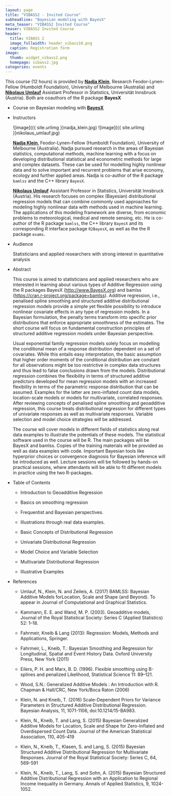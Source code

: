 ```yaml
---
layout: page
title: "VIBASS2 - Invited Course"
subheadline: "Bayesian modeling with BayesX"
meta_teaser: "VIBASS2 Invited Course"
teaser: VIBASS2 Invited Course
header:
  title: VIBASS 2
  image_fullwidth: header_vibass18.png
  caption: Registration form
image:
  thumb: widget_vibass2.png
  homepage: vibass2.jpg
categories: events
---
```


This course (12 hours) is provided by [__Nadja Klein__](https://mbs.edu/faculty/nadja-klein), Research Feodor-Lynen-Fellow (Humboldt Foundation), University of Melbourne (Australia) and [__Nikolaus Umlauf__](https://eeecon.uibk.ac.at/~umlauf/) Assistant Professor in Statistics, Universität Innsbruck (Austria). Both are coauthors of the R package __BayesX__

- Course on Bayesian modeling with [__BayesX__](http://www.uni-goettingen.de/de/bayesx/550513.html)

- Instructors

    ![image]({{ site.urlimg }}nadja_klein.jpg) 
    ![image]({{ site.urlimg }}nikolaus_umlauf.jpg)

    [__Nadja Klein__](https://mbs.edu/faculty/nadja-klein), Feodor-Lynen-Fellow (Humboldt Foundation), University of Melbourne (Australia). Nadja pursued research in the areas of Bayesian statistics, computational methods, machine learning with a focus on developing distributional statistical and econometric methods for large and complex datasets. These can be used for modelling highly nonlinear data and to solve important and recurrent problems that arise economy, ecology and further applied areas. Nadja is co-author of the R package `bamlss` and the C++ library `BayesX`.

    [__Nikolaus Umlauf__](https://eeecon.uibk.ac.at/~umlauf/) Assistant Professor in Statistics, Universität Innsbruck (Austria). His research focuses on complex (Bayesian) distributional regression models that can combine
    commonly used approaches for modeling highly nonlinear data with methods used in machine learning. The applications of this modeling framework are diverse,
    from economic problems to meteorological, medical and remote sensing, etc. He is co-author of the R package `bamlss`, the C++ library `BayesX` and its corresponding
    R interface package `R2BayesX`, as well as the the R package `exams`.

- Audience

    Statisticians and applied researchers with strong interest in quantitative analysis

-   Abstract

    This course is aimed to statisticians and applied
    researchers who are interested in learning about various
    types of Additive Regression using the R packages
    BayesX (http://www.BayesX.org) and
    bamlss (https://cran.r-project.org/package=bamlss). Additive
    regression, i.e., penalised spline smoothing and structured
    additive distributional regression models provide a simple
    yet flexible possibility to introduce nonlinear covariate
    effects in any type of regression models. In a Bayesian
    formulation, the penalty terms transform into specific prior
    distributions that enforce appropriate smoothness of
    the estimates. The short course will focus on fundamental
    construction principles of structured additive regression
    models under Bayesian perspective.

    Usual exponential family regression models solely focus on
    modelling the conditional mean of a response distribution
    dependent on a set of covariates. While this entails easy
    interpretation, the basic assumption that higher order
    moments of the conditional distribution are constant for all
    observations might be too restrictive in complex data
    structures and thus lead to false conclusions drawn from
    the models. Distributional regression combines the
    flexibility in terms of structured additive predictors
    developed for mean regression models with an increased
    flexibility in terms of the parametric response distribution
    that can be assumed. Examples for the latter are
    zero-inflated count data models, location-scale models or
    models for multivariate, correlated responses. After
    reviewing concepts of penalised spline smoothing and
    geoadditive regression, this course treats distributional
    regression for different types of univariate responses as
    well as multivariate responses. Variable selection and model
    choice strategies will be addressed.

    The course will cover models in different fields of
    statistics along real data examples to illustrate the
    potentials of these models. The statistical software used in
    the course will be R. The main packages will be BayesX
    and bamlss. Copies of the training materials will be
    provided as well as data examples with code. Important
    Bayesian tools like hyperprior choices or convergence
    diagnosis for Bayesian inference will be introduced as well.
    Lecture sessions will be followed by hands-on practical
    sessions, where attendants will be able to fit different
    models in practice using the two R-packages.

-   Table of Contents

    -   Introduction to Geoadditive Regression

    -   Basics on smoothing regression

    -   Frequentist and Bayesian perspectives.

    -   Illustrations through real data examples.

    -   Basic Concepts of Distributional Regression

    -   Univariate Distributional Regression

    -   Model Choice and Variable Selection

    -   Multivariate Distributional Regression

    -   Illustrative Examples

-   References

    -   Umlauf, N., Klein, N. and Zeileis, A. (2017) BAMLSS:
        Bayesian Additive Models forLocation, Scale and Shape
        (and Beyond). To appear in Journal of Computational and
        Graphical Statistics.

    -   Kammann, E. E. and Wand, M. P. (2003). Geoadditive
        models, Journal of the Royal Statistical Society: Series
        C (Applied Statistics) 52: 1–18.

    -   Fahrmeir, Kneib & Lang (2013): Regression: Models,
        Methods and Applications, Springer.

    -   Fahrmeir, L., Kneib, T.: Bayesian Smoothing and
        Regression for Longitudinal, Spatial and Event
        History Data. Oxford University Press, New York (2011)

    -   Eilers, P. H. and Marx, B. D. (1996). Flexible smoothing
        using B-splines and penalized Likelihood, Statistical
        Science 11: 89–121.

    -   Wood, S.N.: Generalized Additive Models : An
        Introduction with R. Chapman & Hall/CRC, New York/Boca
        Raton (2006)

    -   Klein, N. and Kneib, T. (2016) Scale-Dependent Priors
        for Variance Parameters in Structured Additive
        Distributional Regression. Bayesian Analysis, 11,
        1071-1106, doi:10.1214/15-BA983.

    -   Klein, N., Kneib, T. and Lang, S. (2015) Bayesian
        Generalized Additive Models for Location, Scale and
        Shape for Zero-Inflated and Overdispersed Count Data.
        Journal of the American Statistical Association, 110,
        405-419

    -   Klein, N., Kneib, T., Klasen, S. and Lang, S. (2015)
        Bayesian Structured Additive Distributional Regression
        for Multivariate Responses. Journal of the Royal
        Statistical Society: Series C, 64, 569-591

    -   Klein, N., Kneib, T., Lang, S. and Sohn, A. (2015)
        Bayesian Structured Additive Distributional Regression
        with an Application to Regional Income Inequality
        in Germany. Annals of Applied Statistics, 9, 1024-1052.
